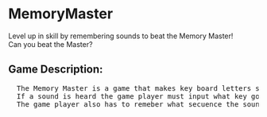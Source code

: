 # MemoryMaster
Level up in skill by remembering sounds to beat the Memory Master!
<br>
Can you beat the Master?


## Game Description:
<pre>
  The Memory Master is a game that makes key board letters stand for different sounds!
  If a sound is heard the game player must input what key goes with that sound, but wait there's more!
  The game player also has to remeber what secuence the sounds where played, so it is like simon says, but funner and more advanced.
</pre>

## 
